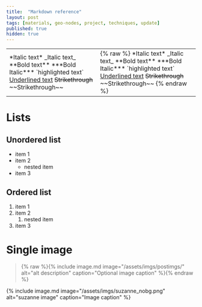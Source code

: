 ```yaml
---
title:  "Markdown reference"
layout: post
tags: [materials, geo-nodes, project, techniques, update]
published: true
hidden: true
---
```


<table style="overflow:hidden;">
  <tr>
    <td>
*Italic text*       
_Italic text_  
**Bold text**  
***Bold Italic***  
`highlighted text`  
<u>Underlined text</u>  
<s>Strikethrough</s>  
~~Strikethrough~~
    </td>
    <td>
{% raw %}
*Italic text*       
_Italic text_  
**Bold text**  
***Bold Italic***  
`highlighted text`  
<u>Underlined text</u>  
<s>Strikethrough</s>  
~~Strikethrough~~
{% endraw %}
    </td>
  </tr>
</table>

# Lists

## Unordered list
- item 1
- item 2
    - nested item
- item 3

## Ordered list
1. item 1
2. item 2
    1. nested item
3. item 3

# Single image

> {% raw %}{% include image.md image="/assets/imgs/postimgs/" alt="alt description" caption="Optional image caption" %}{% endraw %}

{% include image.md image="/assets/imgs/suzanne_nobg.png" alt="suzanne image" caption="Image caption" %}
